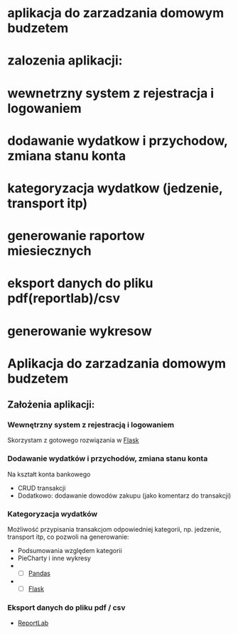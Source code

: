 # aplikacja do zarzadzania domowym budzetem
# zalozenia aplikacji:
# wewnetrzny system z rejestracja i logowaniem
# dodawanie wydatkow i przychodow, zmiana stanu konta
# kategoryzacja wydatkow (jedzenie, transport itp)
# generowanie raportow miesiecznych
# eksport danych do pliku pdf(reportlab)/csv
# generowanie wykresow
# Aplikacja do zarzadzania domowym budzetem
## Założenia aplikacji:

### Wewnętrzny system z rejestracją i logowaniem
Skorzystam z gotowego rozwiązania w [Flask](https://pypi.org/project/Flask-Login/)

### Dodawanie wydatków i przychodów, zmiana stanu konta
Na kształt konta bankowego
- CRUD transakcji
- Dodatkowo: dodawanie dowodów zakupu (jako komentarz do transakcji)

### Kategoryzacja wydatków
  Możliwość przypisania transakcjom odpowiedniej kategorii, np. jedzenie, transport itp, co pozwoli na generowanie:
  - Podsumowania względem kategorii
  - PieCharty i inne wykresy
  - - [ ] [Pandas](https://pandas.pydata.org/docs/reference/api/pandas.DataFrame.plot.pie.html)
  - - [ ] [Flask](https://flask-appbuilder.readthedocs.io/en/latest/quickcharts.html)

### Eksport danych do pliku pdf / csv
- [ReportLab](https://www.reportlab.com/)
